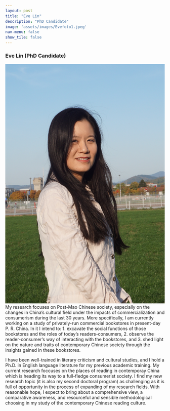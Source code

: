 ```yaml
---
layout: post
title: "Eve Lin"
description: "PhD Candidate"
image: 'assets/images/Evefoto1.jpeg'
nav-menu: false
show_tile: false
---
```


### Eve Lin (PhD Candidate)

<span class="image left"><img src="/assets/images/Eveprofile.jpeg" alt="" title="" style=""></span>
My research focuses on Post-Mao Chinese society, especially on the changes in China’s cultural field under the impacts of commercialization and consumerism during the last 30 years. More specifically, I am currently working on a study of privately-run commercial bookstores in present-day P. R. China. In it I intend to: 1. excavate the social functions of those bookstores and the roles of today’s readers-consumers, 2. observe the reader-consumer’s way of interacting with the bookstores, and 3. shed light on the nature and traits of contemporary Chinese society through the insights gained in these bookstores.

I have been well-trained in literary criticism and cultural studies, and I hold a Ph.D. in English language literature for my previous academic training. My current research foccuses on the places of reading in contemporay China which is heading its way to a full-fledge consumerist society. I find my new research topic (it is also my second doctoral program) as challenging as it is full of opportunity in the process of expanding of my research fields. With reasonable hope, I expect to bring about a comprehensive view, a comparative awareness, and resourceful and sensible methodological choosing in my study of the contemporary Chinese reading culture.
